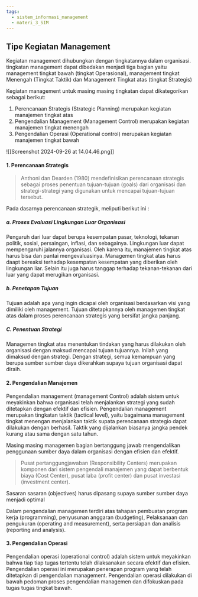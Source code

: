 ```yaml
---
tags:
  - sistem_informasi_management
  - materi_3_SIM
---
```

## Tipe Kegiatan Management

Kegiatan management dihubungkan dengan tingkatannya dalam organisasi. tingkatan management dapat dibedakan menjadi tiga bagian yaitu management tingkat bawah (tingkat Operasional), management tingkat Menengah (Tingkat Taktik) dan Management Tingkat atas (tingkat Strategis)

Kegiatan management untuk masing masing tingkatan dapat dikategorikan sebagai berikut:

1. Perencanaan Strategis (Strategic Planning) merupakan kegiatan manajemen tingkat atas
2. Pengendalian Management (Management Control) merupakan kegiatan manajemen tingkat menengah
3. Pengendalian Operasi (Operational control) merupakan kegiatan manajemen tingkat bawah

![[Screenshot 2024-09-26 at 14.04.46.png]]

#### 1. Perencanaan Strategis

>Anthoni dan Dearden (1980) mendefinisikan perencanaan strategis sebagai proses penentuan tujuan-tujuan (goals) dari organisasi dan strategi-strategi yang digunakan untuk mencapai tujuan-tujuan tersebut.

Pada dasarnya perencanaan strategik, meliputi berikut ini :

##### a. Proses Evaluasi Lingkungan Luar Organisasi

Pengaruh dari luar dapat berupa kesempatan pasar, teknologi, tekanan politik, sosial, persaingan, inflasi, dan sebagainya. Lingkungan luar dapat mempengaruhi jalannya organisasi. Oleh karena itu, manajemen tingkat atas harus bisa dan pantai mengevaluasinya. Managemen tingkat atas harus daapt bereaksi terhadap kesempatan kesempatan yang diberikan oleh lingkungan liar. Selain itu juga harus tanggap terhadap tekanan-tekanan dari luar yang dapat merugikan organisasi.

##### b. Penetapan Tujuan

Tujuan adalah apa yang ingin dicapai oleh organisasi berdasarkan visi yang dimiliki oleh management. Tujuan ditetapkannya oleh managemen tingkat atas dalam proses perencanaan strategis yang bersifat jangka panjang.

##### C. Penentuan Strategi

Managemen tingkat atas menentukan tindakan yang harus dilakukan oleh organisasi dengan maksud mencapai tujuan tujuannya. Inilah yang dimaksud dengan strategi. Dengan strategi, semua kemampuan yang berupa sumber sumber daya dikerahkan supaya tujuan organisasi dapat diraih.


#### 2. Pengendalian Manajemen

Pengendalian management (management Control) adalah sistem untuk meyakinkan bahwa organisasi telah menjalankan strategi yang sudah ditetapkan dengan efektif dan efisien. Pengendalian management merupakan tingkatan taktik (tactical level), yaitu bagaimana management tingkat menengan menjalankan taktik supata perencanaan strategio dapat dilakukan dengan berhasil. Taktik yang dijalankan biasanya jangka pendek kurang atau sama dengan satu tahun.

Masing masing managemen bagian bertanggung jawab mengendalikan penggunaan sumber daya dalam organisasi dengan efisien dan efektif.

>Pusat pertanggungjawaban (Responsibility Centers) merupakan komponen dari sistem pengendali manajemen yang dapat berbentuk biaya (Cost Center), pusat laba (profit center) dan pusat investasi (investment center).

Sasaran sasaran (objectives) harus dipasang supaya sumber sumber daya menjadi optimal

Dalam pengendalian managemen terdiri atas tahapan pembuatan program kerja (programming), penyusunan anggaran (budgeting), Pelaksanaan dan pengukuran (operating and measurement), serta persiapan dan analisis (reporting and analysis).

#### 3. Pengendalian Operasi

Pengendalian operasi (operational control) adalah sistem untuk meyakinkan bahwa tiap tiap tugas tertentu telah dilaksanakan secara efektif dan efisien. Pengendalian operasi ini merupakan penerapan program yang telah ditetapkan di pengendalian management. Pengendalian operasi dilakukan di bawah pedoman proses pengendalian managemen dan difokuskan pada tugas tugas tingkat bawah.
